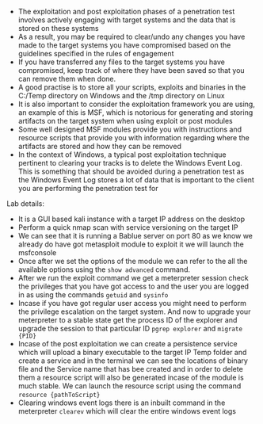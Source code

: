 - The exploitation and post exploitation phases of a penetration test involves actively engaging with target systems and the data that is stored on these systems
- As a result, you may be required to clear/undo any changes you have made to the target systems you have compromised based on the guidelines specified in the rules of engagement
- If you have transferred any files to the target systems you have compromised, keep track of where they have been saved so that you can remove them when done.
- A good practise is to store all your scripts, exploits and binaries in the C:/Temp directory on Windows and the /tmp directory on Linux
- It is also important to consider the exploitation framework you are using, an example of this is MSF, which is notorious for generating and storing artifacts on the target system when using exploit or post modules
- Some well designed MSF modules provide you with instructions and resource scripts that provide you with information regarding where the artifacts are stored and how they can be removed
- In the context of Windows, a typical post exploitation technique pertinent to clearing your tracks is to delete the Windows Event Log. This is something that should be avoided during a penetration test as the Windows Event Log stores a lot of data that is important to the client you are performing the penetration test for

Lab details:

- It is a GUI based kali instance with a target IP address on the desktop
- Perform a quick nmap scan with service versioning on the target IP
- We can see that it is running a Bablue server on port 80 as we know we already do have got metasploit module to exploit it we will launch the msfconsole
- Once after we set the options of the module we can refer to the all the available options using the `show advanced` command.
- After we run the exploit command we get a meterpreter session check the privileges that you have got access to and the user you are logged in as using the commands `getuid` and `sysinfo`
- Incase if you have got regular user access you might need to perform the privilege escalation on the target system. And now to upgrade your meterpreter to a stable state get the process ID of the explorer and upgrade the session to that particular ID `pgrep explorer` and `migrate {PID}`
- Incase of the post exploitation we can create a persistence service which will upload a binary executable to the target IP Temp folder and create a service and in the terminal we can see the locations of binary file and the Service name that has bee created and in order to delete them a resource script will also be generated incase of the module is much stable. We can launch the resource script using the command `resource {pathToScript}`
- Clearing windows event logs there is an inbuilt command in the meterpreter `clearev` which will clear the entire windows event logs